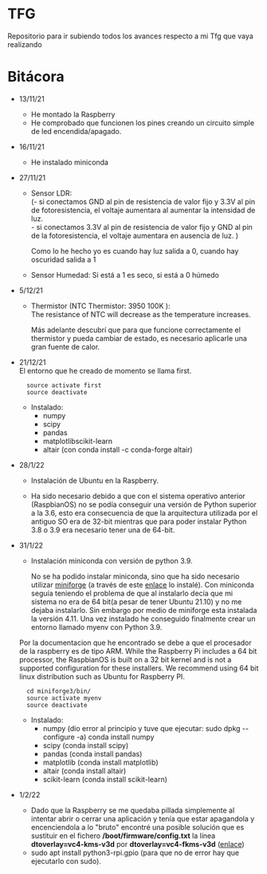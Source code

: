 # TFG
Repositorio para ir subiendo todos los avances respecto a mi Tfg que vaya realizando

# Bitácora

* 13/11/21  
    - He montado la Raspberry
    - He comprobado que funcionen los pines creando un circuito simple de led encendida/apagado.  

* 16/11/21  
    - He instalado miniconda  

* 27/11/21  

    - Sensor LDR:  
	      (- si conectamos GND al pin de resistencia de valor fijo y 3.3V al pin de fotoresistencia, el voltaje aumentara al aumentar la intensidad de luz.  
	      - si conectamos 3.3V al pin de resistencia de valor fijo y GND al pin de la fotoresistencia, el voltaje aumentara en ausencia de luz. )  
	      
        Como lo he hecho yo es cuando hay luz salida a 0, cuando hay oscuridad salida a 1  
	
  - Sensor Humedad:
	      Si está a 1 es seco, si está a 0 húmedo
	
* 5/12/21  

  - Thermistor (NTC Thermistor: 3950 100K ):  
	    The resistance of NTC will decrease as the temperature increases.  
      
      Más adelante descubrí que para que funcione correctamente el thermistor y pueda cambiar de estado, es necesario aplicarle una gran fuente de calor.  


* 21/12/21  
	El entorno que he creado de momento se llama first.  
	
	    source activate first
	    source deactivate  
	
	- Instalado:  
		- numpy  
		- scipy  
		- pandas  
		- matplotlibscikit-learn
		- altair (con conda install -c conda-forge altair)
		
* 28/1/22  
	- Instalación de Ubuntu en la Raspberry.  
  
  - Ha sido necesario debido a que con el sistema operativo anterior (RaspbianOS) no se podía conseguir una versión de Python superior a la 3.6, esto era consecuencia de que la arquitectura utilizada por el antiguo SO era de 32-bit mientras que para poder instalar Python 3.8 o 3.9 era necesario tener una de 64-bit.

* 31/1/22  

    - Instalación miniconda con versión de python 3.9.  
	
		No se ha podido instalar miniconda, sino que ha sido necesario utilizar [miniforge](https://github.com/conda-forge/miniforge) (a través de este [enlace](https://forums.raspberrypi.com/viewtopic.php?t=316338) lo instalé). Con miniconda seguía teniendo el problema de que al instalarlo decía que mi sistema no era de 64 bit(a pesar de tener Ubuntu 21.10) y no me dejaba instalarlo. Sin embargo por medio de miniforge esta instalada la versión 4.11. Una vez instalado he conseguido finalmente crear un entorno llamado myenv con Python 3.9.  
    
   Por la documentacion que he encontrado se debe a que el procesador de la raspberry es de tipo ARM.
	 While the Raspberry Pi includes a 64 bit processor, the RaspbianOS is built on a 32 bit kernel and is not a supported configuration for these installers. We recommend using 64 bit linux distribution such as Ubuntu for Raspberry PI.  
	
	    cd miniforge3/bin/
	    source activate myenv
	    source deactivate  
	
	- Instalado:  
		- numpy (dio error al principio y tuve que ejecutar: sudo dpkg --configure -a)
			conda install numpy
		- scipy (conda install scipy)
		- pandas (conda install pandas)
		- matplotlib (conda install matplotlib)
		- altair (conda install altair)
		- scikit-learn (conda install scikit-learn)

* 1/2/22  
	- Dado que la Raspberry se me quedaba pillada simplemente al intentar abrir o cerrar una aplicación y tenía que estar apagandola y encenciendola a lo "bruto" encontré una posible solución que es sustituir en el fichero **/boot/firmware/config.txt** la línea **dtoverlay=vc4-kms-v3d** por **dtoverlay=vc4-fkms-v3d** ([enlace](https://bugs.launchpad.net/ubuntu/+source/linux-raspi/+bug/1946368))  
	- sudo apt install python3-rpi.gpio  (para que no de error hay que ejecutarlo con sudo).
